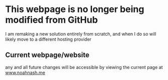 # This webpage is no longer being modified from GitHub

I am remaking a new solution entirely from scratch, and when I do so will likely move to a different hosting provider

## Current webpage/website

any and all future changes will be accessible by viewing the current page at www.noahnash.me 
